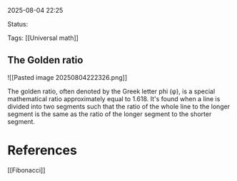 
2025-08-04 22:25

Status:

Tags: [[Universal math]]  




## The Golden ratio
![[Pasted image 20250804222326.png]]

The golden ratio, often denoted by the Greek letter phi (φ), is a special mathematical ratio approximately equal to 1.618. It's found when a line is divided into two segments such that the ratio of the whole line to the longer segment is the same as the ratio of the longer segment to the shorter segment.







# References

[[Fibonacci]] 